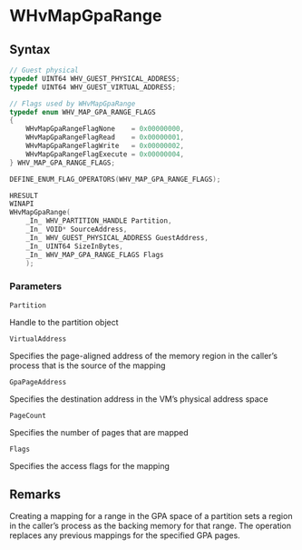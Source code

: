 # WHvMapGpaRange

## Syntax
```C
// Guest physical
typedef UINT64 WHV_GUEST_PHYSICAL_ADDRESS;
typedef UINT64 WHV_GUEST_VIRTUAL_ADDRESS;

// Flags used by WHvMapGpaRange
typedef enum WHV_MAP_GPA_RANGE_FLAGS
{
    WHvMapGpaRangeFlagNone    = 0x00000000,
    WHvMapGpaRangeFlagRead    = 0x00000001,
    WHvMapGpaRangeFlagWrite   = 0x00000002,
    WHvMapGpaRangeFlagExecute = 0x00000004,
} WHV_MAP_GPA_RANGE_FLAGS;

DEFINE_ENUM_FLAG_OPERATORS(WHV_MAP_GPA_RANGE_FLAGS);

HRESULT
WINAPI
WHvMapGpaRange(
    _In_ WHV_PARTITION_HANDLE Partition,
    _In_ VOID* SourceAddress,
    _In_ WHV_GUEST_PHYSICAL_ADDRESS GuestAddress,
    _In_ UINT64 SizeInBytes,
    _In_ WHV_MAP_GPA_RANGE_FLAGS Flags
    );
```
### Parameters

`Partition`

Handle to the partition object

`VirtualAddress` 

Specifies the page-aligned address of the memory region in the caller’s process that is the source of the mapping

`GpaPageAddress` 

Specifies the destination address in the VM’s physical address space

`PageCount` 

Specifies the number of pages that are mapped

`Flags`  

Specifies the access flags for the mapping
  

## Remarks

Creating a mapping for a range in the GPA space of a partition sets a region in the caller’s process as the backing memory for that range. The operation replaces any previous mappings for the specified GPA pages. 
